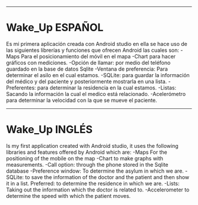 
-----------------------------------------------------------------------------------------
# Wake_Up ESPAÑOL

  Es mi primera aplicación creada con Android studio en ella se hace uso de las siguientes 
  librerías y funciones que ofrecen Android las cuales son:
    -Maps Para el posicionamiento del móvil en el mapa
    -Chart para hacer gráficos con mediciones.
    -Opción de llamar: por medio del teléfono guardado en la base de datos Sqlite
    -Ventana de preferencia: Para determinar el asilo en el cual estamos.
    -SQLite: para guardar la información del médico y del paciente y posteriormente mostrarla en una lista.
    -Preferentes: para determinar la residencia en la cual estamos.
    -Listas: Sacando la información la cual el medico está relacionado.
    -Acelerómetro para determinar la velocidad con la que se mueve el paciente.


----------------------------------------------------------------------------------------
# Wake_Up INGLÉS

  Is my first application created with Android studio, it uses the following
  libraries and features offered by Android which are:
     -Maps For the positioning of the mobile on the map
     -Chart to make graphs with measurements.
     -Call option: through the phone stored in the Sqlite database
     -Preference window: To determine the asylum in which we are.
     -SQLite: to save the information of the doctor and the patient and then show it in a list.
     Preferred: to determine the residence in which we are.
     -Lists: Taking out the information which the doctor is related to.
     -Accelerometer to determine the speed with which the patient moves.
